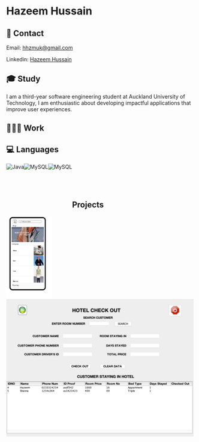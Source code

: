 # Hazeem Hussain 

## 👋 Contact

Email: hhzmuk@gmail.com

Linkedin: [Hazeem Hussain](https://www.linkedin.com/in/hazeem-hussain-15134b156/)


## 🎓 Study
I am a third-year software engineering student at Auckland University of Technology, I am enthusiastic about developing impactful applications that improve user experiences.


## 👨🏽‍💻 Work


## 💻 Languages
<img align = "left" alt = "Java" height = "70px" src = "https://logos-world.net/wp-content/uploads/2022/07/Java-Logo.png" />
<img align = "left" alt = "MySQL" height = "100px" src = "https://cdn.freebiesupply.com/logos/large/2x/mysql-5-logo-png-transparent.png" />
<img align = "left" alt = "MySQL" height = "100px" src = "https://www.logo.wine/a/logo/C%2B%2B/C%2B%2B-Logo.wine.svg" />

<br><br><br><br>

## Projects
  [<img width="24%" align = "left" alt = "Bazaar Bargains" src = "https://github.com/HazeemHussain/HazeemHussain/blob/main/Main%20page%20UI%20design%20(Updated).png?raw=true"/>](https://github.com/HazeemHussain/Bazaar-Bargains)
[<img width="500" align = "left" alt = "Hotel Management System" src="https://github.com/HazeemHussain/HazeemHussain/blob/main/Hotel%20Management%20System.png?raw=true"
/>](https://github.com/HazeemHussain/Hotel-Management-System)

